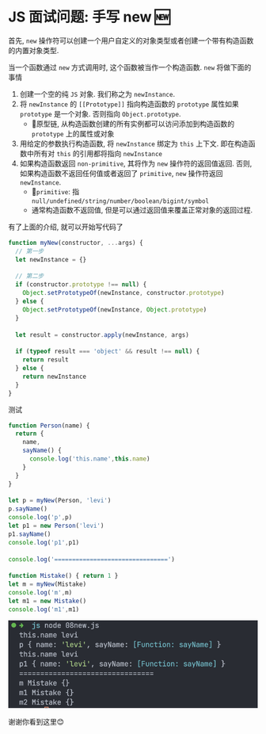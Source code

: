 # JS 面试问题: 手写 new 🆕

首先, `new` 操作符可以创建一个用户自定义的对象类型或者创建一个带有构造函数的内置对象类型.

当一个函数通过 `new` 方式调用时, 这个函数被当作一个构造函数. `new` 将做下面的事情
1. 创建一个空的纯 `JS` 对象. 我们称之为 `newInstance`.
2. 将 `newInstance` 的 `[[Prototype]]` 指向构造函数的 `prototype` 属性如果 `prototype` 是一个对象. 否则指向 `Object.prototype`.
    - 📖原型链, 从构造函数创建的所有实例都可以访问添加到构造函数的 `prototype` 上的属性或对象
3. 用给定的参数执行构造函数, 将 `newInstance` 绑定为 `this` 上下文. 即在构造函数中所有对 `this` 的引用都将指向 `newInstance`
4. 如果构造函数返回 `non-primitive`, 其将作为 `new` 操作符的返回值返回. 否则, 如果构造函数不返回任何值或者返回了 `primitive`, `new` 操作符返回 `newInstance`.
    - 📖`primitive`: 指 `null/undefined/string/number/boolean/bigint/symbol`
    - 通常构造函数不返回值, 但是可以通过返回值来覆盖正常对象的返回过程.

有了上面的介绍, 就可以开始写代码了

```js
function myNew(constructor, ...args) {
  // 第一步
  let newInstance = {}

  // 第二步
  if (constructor.prototype !== null) {
    Object.setPrototypeOf(newInstance, constructor.prototype)
  } else {
    Object.setPrototypeOf(newInstance, Object.prototype)
  }

  let result = constructor.apply(newInstance, args)

  if (typeof result === 'object' && result !== null) {
    return result
  } else {
    return newInstance
  }
}
```
测试
```js
function Person(name) {
  return {
    name,
    sayName() {
      console.log('this.name',this.name)
    }
  }
}

let p = myNew(Person, 'levi')
p.sayName()
console.log('p',p)
let p1 = new Person('levi')
p1.sayName()
console.log('p1',p1)

console.log('================================')

function Mistake() { return 1 }
let m = myNew(Mistake)
console.log('m',m)
let m1 = new Mistake()
console.log('m1',m1)
```
![](../image/Snipaste_2023-03-23_21-09-47.png)

谢谢你看到这里😊

